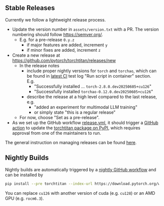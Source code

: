## Stable Releases
Currently we follow a lightweight release process.
- Update the version number in `assets/version.txt` with a PR. The version numbering should follow https://semver.org/.
  - E.g. for a pre-release `0.y.z`
    - if major features are added, increment `y`
    - if minor fixes are added, increment `z`
- Create a new release at https://github.com/pytorch/torchtitan/releases/new
  - In the release notes
    - include proper nightly versions for `torch` and `torchao`, which can be found in [latest CI](https://github.com/pytorch/torchtitan/actions/workflows/integration_test_8gpu.yaml) test log "Run script in container" section. E.g.
        - "Successfully installed ... `torch-2.8.0.dev20250605+cu126`"
        - "Successfully installed `torchao-0.12.0.dev20250605+cu126`"
    - describe the release at a high level compared to the last release, e.g.
      - "added an experiment for multimodal LLM training"
      - or simply state "this is a regular release"
  - For now, choose "Set as a pre-release".
- As we set up the GitHub workflow [release.yml](/.github/workflows/release.yml), it should trigger a [GitHub action](https://github.com/pytorch/torchtitan/actions/workflows/release.yml) to update the [torchtitan package on PyPI](https://pypi.org/project/torchtitan/), which requires approval from one of the maintainers to run.

The general instruction on managing releases can be found [here](https://docs.github.com/en/repositories/releasing-projects-on-github/managing-releases-in-a-repository).


## Nightly Builds
Nightly builds are automatically triggered by a [nightly GitHub workflow](/.github/workflows/build_whl_and_publish.yaml) and can be installed by
```bash
pip install --pre torchtitan --index-url https://download.pytorch.org/whl/nightly/cu126
```
You can replace `cu126` with another version of cuda (e.g. `cu128`) or an AMD GPU (e.g. `rocm6.3`).
